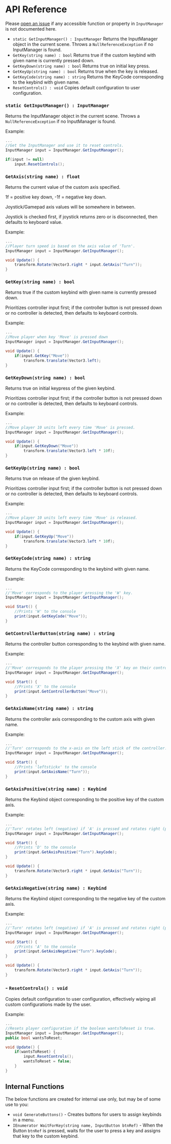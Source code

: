 # API Reference

Please [open an issue](https://github.com/dbqeo/UnityInputManager/issues/new) if any accessible function or property in `InputManager` is not documented here.

- `static GetInputManager() : InputManager` Returns the InputManager object in the current scene. Throws a `NullReferenceException` if no InputManager is found.
 - `GetKey(string name) : bool` Returns true if the custom keybind with given name is currently pressed down.
 - `GetKeyDown(string name) : bool` Returns true on initial key press.
 - `GetKeyUp(string name) : bool` Returns true when the key is released.
 - `GetKeyCode(string name) : string`  Returns the KeyCode corresponding to the keybind with given name.
 - `ResetControls() : void` Copies default configuration to user configuration.



### `static GetInputManager() : InputManager`

Returns the InputManager object in the current scene. Throws a `NullReferenceException` if no InputManager is found.

Example:
```csharp
...
//Get the InputManager and use it to reset controls.
InputManager input = InputManager.GetInputManager();

if(input != null)
    input.ResetControls();
```

### `GetAxis(string name) : float`

Returns the current value of the custom axis specified.

1f = positive key down, -1f = negative key down.

Joystick/Gamepad axis values will be somewhere in between.

Joystick is checked first, if joystick returns zero or is disconnected, then defaults to keyboard value.

Example:
```csharp
...
//Player turn speed is based on the axis value of 'Turn'.
InputManager input = InputManager.GetInputManager();

void Update() {
    transform.Rotate(Vector3.right * input.GetAxis("Turn"));
}
```

### `GetKey(string name) : bool`

Returns true if the custom keybind with given name is currently pressed down.

Prioritizes controller input first; if the controller button is not pressed down or no controller is detected, then defaults to keyboard controls.

Example:
```csharp
...
//Move player when key 'Move' is pressed down
InputManager input = InputManager.GetInputManager();

void Update() {
    if(input.GetKey("Move"))
        transform.translate(Vector3.left);
}
```

### `GetKeyDown(string name) : bool`

Returns true on initial keypress of the given keybind.

Prioritizes controller input first; if the controller button is not pressed down or no controller is detected, then defaults to keyboard controls.

Example:
```csharp
...
//Move player 10 units left every time 'Move' is pressed.
InputManager input = InputManager.GetInputManager();

void Update() {
    if(input.GetKeyDown("Move"))
        transform.translate(Vector3.left * 10f);
}
```

### `GetKeyUp(string name) : bool`

Returns true on release of the given keybind.

Prioritizes controller input first; if the controller button is not pressed down or no controller is detected, then defaults to keyboard controls.

Example:
```csharp
...
//Move player 10 units left every time 'Move' is released.
InputManager input = InputManager.GetInputManager();

void Update() {
    if(input.GetKeyUp("Move"))
        transform.translate(Vector3.left * 10f);
}
```

### `GetKeyCode(string name) : string`  

Returns the KeyCode corresponding to the keybind with given name.

Example:
```csharp
...
//'Move' corresponds to the player pressing the 'W' key.
InputManager input = InputManager.GetInputManager();

void Start() {
    //Prints 'W' to the console
    print(input.GetKeyCode("Move"));
}
```

### `GetControllerButton(string name) : string`  

Returns the controller button corresponding to the keybind with given name.

Example:
```csharp
...
//'Move' corresponds to the player pressing the 'X' key on their controller.
InputManager input = InputManager.GetInputManager();

void Start() {
    //Prints 'X' to the console
    print(input.GetControllerButton("Move"));
}
```

### `GetAxisName(string name) : string`  

Returns the controller axis corresponding to the custom axis with given name.

Example:
```csharp
...
//'Turn' corresponds to the x-axis on the left stick of the controller.
InputManager input = InputManager.GetInputManager();

void Start() {
    //Prints 'leftstickx' to the console
    print(input.GetAxisName("Turn"));
}
```

### `GetAxisPositive(string name) : Keybind`  

Returns the Keybind object corresponding to the positive key of the custom axis.

Example:
```csharp
...
//'Turn' rotates left (negative) if 'A' is pressed and rotates right (positive) if 'D' is pressed
InputManager input = InputManager.GetInputManager();

void Start() {
    //Prints 'D' to the console
    print(input.GetAxisPositive("Turn").keyCode);
}

void Update() {
    transform.Rotate(Vector3.right * input.GetAxis("Turn"));
}
```

### `GetAxisNegative(string name) : Keybind`  

Returns the Keybind object corresponding to the negative key of the custom axis.

Example:
```csharp
...
//'Turn' rotates left (negative) if 'A' is pressed and rotates right (positive) if 'D' is pressed
InputManager input = InputManager.GetInputManager();

void Start() {
    //Prints 'A' to the console
    print(input.GetAxisNegative("Turn").keyCode);
}

void Update() {
    transform.Rotate(Vector3.right * input.GetAxis("Turn"));
}
```

### - `ResetControls() : void` 

Copies default configuration to user configuration, effectively wiping all custom configurations made by the user.

Example:
```csharp
...
//Resets player configuration if the boolean wantsToReset is true.
InputManager input = InputManager.GetInputManager();
public bool wantsToReset;

void Update() {
    if(wantsToReset) {
        input.ResetControls();
        wantsToReset = false;
    }
}
```

## Internal Functions

The below functions are created for internal use only, but may be of some use to you:

 - `void GenerateButtons()` - Creates buttons for users to assign keybinds in a menu. 
 - `IEnumerator WaitForKey(string name, InputButton btnRef)` - When the Button `btnRef` is pressed, waits for the user to press a key and assigns that key to the custom keybind.
 
